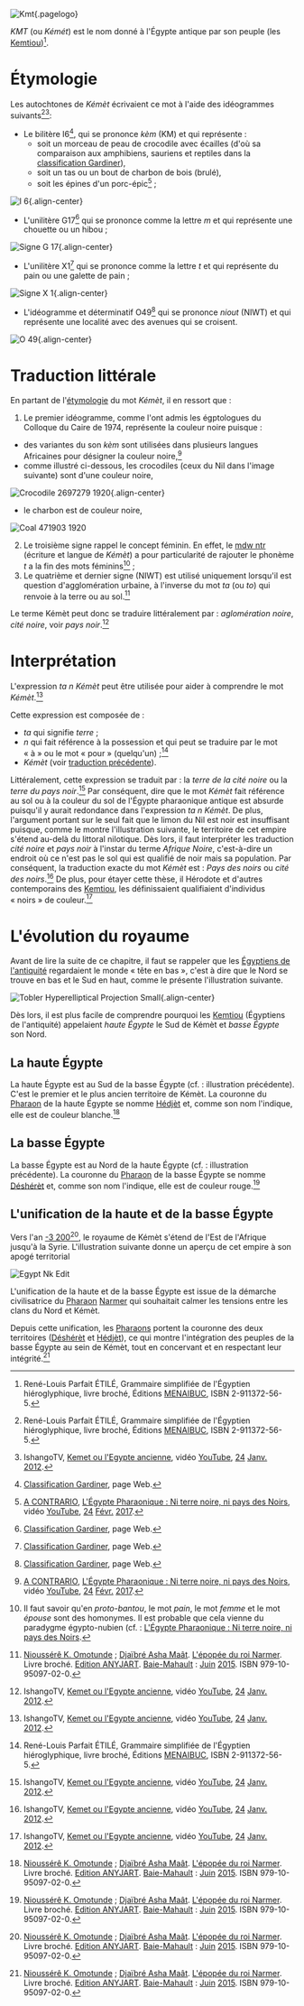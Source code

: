 <!-- TITLE: Kémèt / Égypte pharaonique antique -->
<!-- SUBTITLE: L'Égypte pharaonique antique : Kémèt -->

![Kmt](/uploads/ecriture/kmt.png "Kmt"){.pagelogo}

*KMT* (ou *Kémét*) est le nom donné à l'Égypte antique par son peuple (les [Kemtiou](/peuple/afrique/nord-est/empire/kmt/kemtiou))[^1].

# Étymologie
Les autochtones de *Kémèt* écrivaient ce mot à l'aide des idéogrammes suivants[^1][^3]:
* Le bilitère I6[^2], qui se prononce *kèm* (KM) et qui représente :
	* soit un morceau de peau de crocodile avec écailles (d'où sa comparaison aux amphibiens, sauriens et reptiles dans la [classification Gardiner](/ecriture/hieroglyphe/classification-gardiner)),
	* soit un tas ou un bout de charbon de bois (brulé),
	* soit les épines d'un porc-épic[^4] ;

![I 6](/uploads/ecriture/i-6.png "Signe I6"){.align-center}


* L'unilitère G17[^2] qui se prononce comme la lettre *m* et qui représente une chouette ou un hibou ;

![Signe G 17](/uploads/ecriture/signe-g-17.png "Signe G17"){.align-center}

* L'unilitère X1[^2] qui se prononce comme la lettre *t* et qui représente du pain ou une galette de pain ;

![Signe X 1](/uploads/ecriture/signe-x-1.png "Signe X1"){.align-center}

* L'idéogramme et déterminatif O49[^2] qui se prononce *niout* (NIWT) et qui représente une localité avec des avenues qui se croisent.

![O 49](/uploads/ecriture/o-49.png "Signe O49"){.align-center}

# Traduction littérale
En partant de l'[étymologie](#etymologie) du mot *Kémèt*, il en ressort que :
1.  Le premier idéogramme, comme l'ont admis les égptologues du Colloque du Caire de 1974, représente la couleur noire puisque :
  * des variantes du son *kèm* sont utilisées dans plusieurs langues Africaines pour désigner la couleur noire,[^4]
  * comme illustré ci-dessous, les crocodiles (ceux du Nil dans l'image suivante) sont d'une couleur noire,

![Crocodile 2697279 1920](/uploads/animaux/crocodile-2697279-1920.jpg "Crocodiles du Nil"){.align-center}

  * le charbon est de couleur noire,

![Coal 471903 1920](/uploads/object/coal-471903-1920.jpg "Tas de charbon")

2. Le troisième signe rappel le concept féminin. En effet, le [mdw ntr](/ecriture/hieroglyphe/mdw-ntr) (écriture et langue de *Kémèt*) a pour particularité de rajouter le phonème *t* a la fin des mots féminins[^6] ;
3. Le quatrième et dernier signe (NIWT) est utilisé uniquement lorsqu'il est question d'agglomération urbaine, à l'inverse du mot *ta* (ou *to*) qui renvoie à la terre ou au sol.[^5]

Le terme Kémèt peut donc se traduire littéralement par : *aglomération noire*, *cité noire*, voir *pays noir*.[^3]

# Interprétation
L'expression *ta n Kémèt* peut être utilisée pour aider à comprendre le mot *Kémèt*.[^3]

Cette expression est composée de :
* *ta* qui signifie *terre* ;
* *n* qui fait référence à la possession et qui peut se traduire par le mot « à » ou le mot « pour » (quelqu'un) ;[^1]
* *Kémèt* (voir [traduction précédente](#traduction-litterale)).

Littéralement, cette expression se traduit par : la *terre de la cité noire* ou la *terre du pays noir*.[^3] Par conséquent, dire que le mot *Kémèt* fait référence au sol ou à la couleur du sol de l'Égypte pharaonique antique est absurde puisqu'il y aurait redondance dans l'expression *ta n Kémèt*. De plus, l'argument portant sur le seul fait que le limon du Nil est noir est insuffisant puisque, comme le montre l'illustration suivante, le territoire de cet empire s'étend au-delà du littoral nilotique.
Dès lors, il faut interpréter les traduction *cité noire* et *pays noir* à l'instar du terme *Afrique Noire*, c'est-à-dire un endroit où ce n'est pas le sol qui est qualifié de noir mais sa population. Par conséquent, la traduction exacte du mot *Kémèt* est : *Pays des noirs* ou *cité des noirs*.[^3]
De plus, pour étayer cette thèse, il Hérodote et d'autres contemporains des [Kemtiou](/peuple/afrique/nord-est/empire/kmt/kemtiou), les définissaient qualifiaient d'individus « noirs » de couleur.[^3]

# L'évolution du royaume
Avant de lire la suite de ce chapitre, il faut se rappeler que les [Égyptiens de l'antiquité](/peuple/afrique/nord-est/empire/kmt/kemtiou) regardaient le monde « tête en bas », c'est à dire que le Nord se trouve en bas et le Sud en haut, comme le présente l'illustration suivante.

![Tobler Hyperelliptical Projection Small](/uploads/earth/tobler-hyperelliptical-projection-small.png "Tobler Hyperelliptical Projection Small"){.align-center}

Dès lors, il est plus facile de comprendre pourquoi les [Kemtiou](/peuple/afrique/nord-est/empire/kmt/kemtiou) (Égyptiens de l'antiquité) appelaient *haute Égypte* le Sud de Kémèt et *basse Égypte* son Nord.

## La haute Égypte
La haute Égypte est au Sud de la basse Égypte (cf. : illustration précédente). C'est le premier et le plus ancien territoire de Kémèt.
La couronne du [Pharaon](/personnalite/titre/per-aat) de la haute Égypte se nomme [Hédjèt](/objet/noblesse/afrique/nord-est/kmt/couronne#hedjet) et, comme son nom l'indique, elle est de couleur blanche.[^5]

## La basse Égypte
La basse Égypte est au Nord de la haute Égypte (cf. : illustration précédente).
La couronne du [Pharaon](/personnalite/titre/per-aat) de la basse Égypte se nomme [Déshérèt](/objet/noblesse/afrique/nord-est/kmt/couronne#desheret) et, comme son nom l'indique, elle est de couleur rouge.[^5]

## L'unification de la haute et de la basse Égypte
Vers l'an [-3 200](/histoire/date/calendrier-gregorien/par-an/-3200)[^5], le royaume de Kémèt s'étend de l'Est de l'Afrique jusqu'à la Syrie.
L'illustration suivante donne un aperçu de cet empire à son apogé territorial

![Egypt Nk Edit](/uploads/egypt-nk-edit.png "Territoire de la haute et de la basse Égypte à son apogée territoriale")

L'unification de la haute et de la basse Égypte est issue de la démarche civilisatrice du [Pharaon](/personnalite/titre/per-aat) [Narmer](/personnalite/homme/noble/souverain/pharaon/afrique/nord-est/kmt/narmer) qui souhaitait calmer les tensions entre les clans du Nord et Kémèt.

Depuis cette unification, les [Pharaons](/personnalite/titre/per-aat) portent la couronne des deux territoires ([Déshérèt](/objet/noblesse/afrique/nord-est/kmt/couronne#desheret) et [Hédjèt](/objet/noblesse/afrique/nord-est/kmt/couronne#hedjet)), ce qui montre l'intégration des peuples de la basse Égypte au sein de Kémèt, tout en concervant et en respectant leur intégrité.[^5]


<!-- Sources -->
[^1]: René-Louis Parfait ÉTILÉ, Grammaire simplifiée de l'Égyptien hiéroglyphique, livre broché, Éditions [MENAIBUC](/organisme/editeur/menaibuc), ISBN 2-911372-56-5.
[^2]: [Classification Gardiner](/ecriture/hieroglyphe/classification-gardiner), page Web.
[^3]: IshangoTV, [Kemet ou l'Egypte ancienne](https://www.youtube.com/watch?v=lfS4IzC4eLM), vidéo [YouTube](http://youtube.com), [24](/histoire/date/calendrier-gregorien/par-jour/24) [Janv.](/histoire/date/calendrier-gregorien/par-mois/janvier) [2012](/histoire/date/calendrier-gregorien/par-annee/2012).
[^4]: [A CONTRARIO](/personnalite/homme/polymathe/afrique/ouest/cameroun/dibombari-mbock), [L'Égypte Pharaonique : Ni terre noire, ni pays des Noirs](https://www.youtube.com/watch?v=WeU6F0msUGU), vidéo [YouTube](http://youtube.com), [24](/histoire/date/calendrier-gregorien/par-jour/24) [Févr.](/histoire/date/calendrier-gregorien/par-mois/fevrier) [2017](/histoire/date/calendrier-gregorien/par-annee/2017).
[^5]: [Nioussérê K. Omotunde](/personnalite/homme/polymathe/caraibes/midi/departement/karukera/nioussere-kalala-omotunde) ; [Djaïbré Asha Maât](/personnalite/a-classer/djaibre-asha-maat). [L'épopée du roi Narmer](/ouvrage/kemty/l-epopee-du-roi-narmer). Livre broché. [Edition ANYJART](/organisme/a-classer/anyjart). [Baie-Mahault](/geographie/ile/caraibes/midi/karukera) : [Juin](/histoire/date/calendrier-gregorien/par-mois/juin) [2015](/histoire/date/calendrier-gregorien/par-annee/2015). ISBN 979-10-95097-02-0.
[^6]: Il faut savoir qu'en *proto-bantou*, le mot *pain*, le mot *femme* et le mot *épouse* sont des homonymes. Il est probable que cela vienne du paradygme égypto-nubien (cf. : [L'Égypte Pharaonique : Ni terre noire, ni pays des Noirs](https://www.youtube.com/watch?v=WeU6F0msUGU).